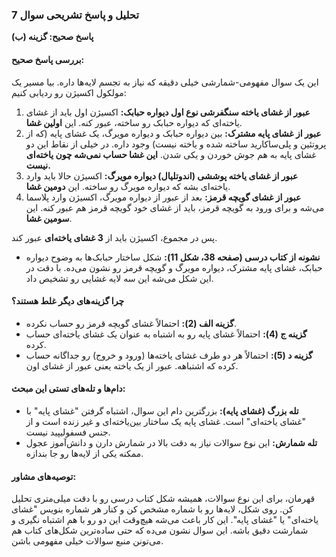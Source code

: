 ### **تحلیل و پاسخ تشریحی سوال 7**

**پاسخ صحیح: گزینه (ب)**

#### **بررسی پاسخ صحیح:**
این یک سوال مفهومی-شمارشی خیلی دقیقه که نیاز به تجسم لایه‌ها داره. بیا مسیر یک مولکول اکسیژن رو ردیابی کنیم:
1.  **عبور از غشای یاخته سنگفرشی نوع اول دیواره حبابک:** اکسیژن اول باید از غشای یاخته‌ای که دیواره حبابک رو ساخته، عبور کنه. این **اولین غشا**.
2.  **عبور از غشای پایه مشترک:** بین دیواره حبابک و دیواره مویرگ، یک غشای پایه (که از پروتئین و پلی‌ساکارید ساخته شده و یاخته نیست) وجود داره. در خیلی از نقاط این دو غشای پایه به هم جوش خوردن و یکی شدن. **این غشا حساب نمی‌شه چون یاخته‌ای نیست.**
3.  **عبور از غشای یاخته پوششی (اندوتلیال) دیواره مویرگ:** اکسیژن حالا باید وارد یاخته‌ای بشه که دیواره مویرگ رو ساخته. این **دومین غشا**.
4.  **عبور از غشای گویچه قرمز:** بعد از عبور از دیواره مویرگ، اکسیژن وارد پلاسما می‌شه و برای ورود به گویچه قرمز، باید از غشای خود گویچه قرمز هم عبور کنه. این **سومین غشا**.

پس در مجموع، اکسیژن باید از **3 غشای یاخته‌ای** عبور کند.

*   **نشونه از کتاب درسی (صفحه 38، شکل 11):** شکل ساختار حبابک‌ها به وضوح دیواره حبابک، غشای پایه مشترک، دیواره مویرگ و گویچه قرمز رو نشون می‌ده. با دقت در این شکل می‌شه این سه لایه غشایی رو تشخیص داد.

#### **چرا گزینه‌های دیگر غلط هستند؟**
*   **گزینه الف (2):** احتمالاً غشای گویچه قرمز رو حساب نکرده.
*   **گزینه ج (4):** احتمالاً غشای پایه رو به اشتباه به عنوان یک غشای یاخته‌ای حساب کرده.
*   **گزینه د (5):** احتمالاً هر دو طرف غشای یاخته‌ها (ورود و خروج) رو جداگانه حساب کرده که اشتباهه. عبور از یک یاخته یعنی عبور از غشای اون.

#### **دام‌ها و تله‌های تستی این مبحث:**
*   **تله بزرگ (غشای پایه):** بزرگترین دام این سوال، اشتباه گرفتن "غشای پایه" با "غشای یاخته‌ای" است. غشای پایه یک ساختار بین‌یاخته‌ای و غیر زنده است و از جنس فسفولیپید نیست.
*   **تله شمارش:** این نوع سوالات نیاز به دقت بالا در شمارش دارن و دانش‌آموز عجول ممکنه یکی از لایه‌ها رو جا بندازه.

#### **توصیه‌های مشاور:**
قهرمان، برای این نوع سوالات، همیشه شکل کتاب درسی رو با دقت میلی‌متری تحلیل کن. روی شکل، لایه‌ها رو با شماره مشخص کن و کنار هر شماره بنویس "غشای یاخته‌ای" یا "غشای پایه". این کار باعث می‌شه هیچ‌وقت این دو رو با هم اشتباه نگیری و شمارشت دقیق باشه. این سوال نشون می‌ده که حتی ساده‌ترین شکل‌های کتاب هم می‌تونن منبع سوالات خیلی مفهومی باشن.